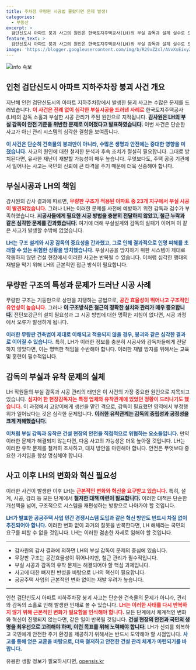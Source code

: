 ```yaml
---
title: 주차장 무량판 시공법 몰랐다면 문제 발생!
categories:
  - 부동산
excerpt: >
  검단신도시 아파트 붕괴 사고의 원인은 한국토지주택공사(LH)의 부실 감독과 설계 실수로 드러났다. 감사원은 LH가 무량판 구조 시공 경험이 없는 업체에 정보 전달을 태만히 했고, 전관업체와의 유착 문제도 드러났다. 이제 LH는 뼈아픈 교훈을 받아들이고 근본적인 혁신이 필요하다.
feature_text: >
  검단신도시 아파트 붕괴 사고의 원인은 한국토지주택공사(LH)의 부실 감독과 설계 실수로 드러났다. 감사원은 LH가 무량판 구조 시공 경험이 없는 업체에 정보 전달을 태만히 했고, 전관업체와의 유착 문제도 드러났다. 이제 LH는 뼈아픈 교훈을 받아들이고 근본적인 혁신이 필요하다.
image: 'https://blogger.googleusercontent.com/img/b/R29vZ2xl/AVvXsEixyZcFfHzMRdzZMjFBmAUKJYCLCGyLL1o632UiGVXcaFdKo_bkvkuCioo0uUKlGfBVcT3P84aROyZIXSBEx3Aw5nCQ3pTgDom1WDC4m8eifvWiAmWEEVb4x6G_l8C0QH225ldMjyaFvpxGEBGNO37VmDTDMHGhJPq73UglMfDca1-0aw/s1600/blogspot.png'
---
```


<p><img src="https://blogger.googleusercontent.com/img/b/R29vZ2xl/AVvXsEixyZcFfHzMRdzZMjFBmAUKJYCLCGyLL1o632UiGVXcaFdKo_bkvkuCioo0uUKlGfBVcT3P84aROyZIXSBEx3Aw5nCQ3pTgDom1WDC4m8eifvWiAmWEEVb4x6G_l8C0QH225ldMjyaFvpxGEBGNO37VmDTDMHGhJPq73UglMfDca1-0aw/s1600/blogspot.png" alt="info 속보" /></p>

<h2 data-ke-size="size26">인천 검단신도시 아파트 지하주차장 붕괴 사건 개요</h2>

<p data-ke-size="size16">지난해 인천 검단신도시의 아파트 지하주차장에서 발생한 붕괴 사고는 수많은 문제를 드러냈습니다. <b><span style="color: #ee2323;">이 사건은 전례 없이 심각한 부실시공을 드러낸 사례로</span></b> 한국토지주택공사(LH)의 감독 소홀과 부실한 시공 관리가 주된 원인으로 지적됩니다. <b><span style="background-color: #21538527;">감사원은 LH의 부실 감독이 안전 기준을 위반한 문제로 이어졌다고 발표하였습니다.</span></b> 이번 사건은 단순한 사고가 아닌 관리 시스템의 심각한 결함을 보여줍니다.</p>

<p data-ke-size="size16"><b><span style="color: #1a5490;">이 사건은 단순히 건축물의 붕괴만이 아니라, 수많은 생명과 안전에는 중대한 영향을 미쳤습니다.</span></b> 사고의 원인에 대한 철저한 분석과 후속 조치가 절실히 필요합니다. 그대로 방치된다면, 유사한 재난이 재발할 가능성이 매우 높습니다. 무엇보다도, 주택 공공 기관에서 일어나는 사고는 국민의 신뢰에 큰 타격을 주기 때문에 더욱 신중해야 합니다.</p>

<h2 data-ke-size="size26">부실시공과 LH의 책임</h2>

<p data-ke-size="size16">감사원의 감사 결과에 따르면, <b><span style="color: #ee2323;">무량판 구조가 적용된 아파트 중 23개 지구에서 부실 시공이 발견되었습니다.</span></b> 그러나 LH는 이러한 문제를 사전에 예방하기 위한 감독과 검수가 부족하였습니다. <b><span style="background-color: #21538527;">시공사들에게 필요한 시공 방법을 충분히 전달하지 않았고, 철근 누락과 같은 심각한 문제를 간과했습니다.</span></b> 여기에 더해 부실설계와 감독의 실패가 이어져 이 같은 사고가 발생할 수밖에 없었습니다.</p>

<p data-ke-size="size16"><b><span style="color: #1a5490;">LH는 구조 설계와 시공 감독의 중요성을 간과했고, 그로 인해 결과적으로 인명 피해를 초래할 수 있는 위험한 상황을 방치했습니다.</span></b> 부실시공을 방지하기 위한 시스템이 제대로 작동하지 않던 건설 현장에서 이러한 사고는 반복될 수 있습니다. 이처럼 심각한 행태의 재발을 막기 위해 LH의 근본적인 접근 방식이 필요합니다.</p>

<h2 data-ke-size="size26">무량판 구조의 특성과 문제가 드러난 시공 사례</h2>

<p data-ke-size="size16">무량판 구조는 기둥만으로 상판을 지탱하는 공법으로, <b><span style="color: #ee2323;">공간 효율성이 뛰어나고 구조적인 유연성이 높습니다.</span></b> 그러나 <b><span style="background-color: #21538527;">이 구조방식은 철근의 정확한 설치와 관리가 매우 중요합니다.</span></b> 전단보강근의 설치 필요성과 그 시공 방법에 대한 명확한 지침이 없다면, 시공 과정에서 오류가 발생하게 됩니다.</p>

<p data-ke-size="size16"><b><span style="color: #1a5490;">이러한 무량판 건축법이 제대로 이해되고 적용되지 않을 경우, 붕괴와 같은 심각한 결과로 이어질 수 있습니다.</span></b> 특히, LH가 이러한 정보를 충분히 시공사와 감독자들에게 전달하지 않았다면, 이는 명백한 책임을 수반해야 합니다. 이러한 재발 방지를 위해서는 교육 및 훈련이 필수적입니다.</p>

<h2 data-ke-size="size26">감독의 부실과 유착 문제의 실체</h2>

<p data-ke-size="size16">LH 직원들의 부실 감독과 시공 관리의 태만은 이 사건의 가장 중요한 원인으로 지목되고 있습니다. <b><span style="color: #ee2323;">심지어 한 현장감독자는 특정 업체와 유착관계에 있었던 정황이 드러나기도 했습니다.</span></b> 이 과정에서 고양이에게 생선을 맡긴 격으로, 감독이 필요했던 영역에서 부정행위가 일어났다는 것은 심각한 문제입니다. <b><span style="background-color: #21538527;">이러한 유착관계는 감독의 중립성과 공정성을 크게 저해했습니다.</span></b> </p>

<p data-ke-size="size16"><b><span style="color: #1a5490;">이처럼 부실 감독과 유착은 건설 현장의 안전을 직접적으로 위협하는 요소들입니다.</span></b> 만약 이러한 문제가 해결되지 않는다면, 다음 사고의 가능성은 더욱 높아질 것입니다. LH는 이러한 유착 문제를 철저히 조사하고, 대처 방안을 마련해야 합니다. 안전은 무엇보다 중요한 가치임을 항상 명심해야 합니다.</p>

<h2 data-ke-size="size26">사고 이후 LH의 변화와 혁신 필요성</h2>

<p data-ke-size="size16">이러한 사건이 발생한 이후 LH는 <b><span style="color: #ee2323;">근본적인 변화와 혁신을 요구받고 있습니다.</span></b> 특히, 설계, 시공, 감리 등 모든 단계에서 <b><span style="background-color: #21538527;">철저한 대책 마련이 필요합니다.</span></b> 이러한 대책은 단순한 개선책을 넘어, 구조적으로 시스템을 재편성하는 방향으로 나아가야 할 것입니다.</p>

<p data-ke-size="size16"><b><span style="color: #1a5490;">LH가 발표한 공공주택 사업 민간 경쟁시스템 도입과 같은 혁신 방안도 반드시 차질 없이 추진되어야 합니다.</span></b> 이러한 변화 없이 과거의 잘못을 반복한다면, LH 해체라는 국민의 요구를 피할 수 없을 것입니다. LH는 이러한 겸손한 자세로 임해야 할 것입니다.</p>

<hr>

<ul>
<li>감사원의 감사 결과에 의하면 LH의 부실 감독이 문제의 중심에 있습니다.</li>
<li>무량판 구조는 공간효율성이 뛰어나지만, 철근 관리가 필수적입니다.</li>
<li>부실 시공과 감독의 유착 문제는 해결되어야 할 핵심 과제입니다.</li>
<li>사고에 대한 뼈저린 반성을 바탕으로 LH의 혁신이 필요합니다.</li>
<li>공공주택 사업의 근본적인 변화 없이는 재발 우려가 높습니다.</li>
</ul>

<hr>

<p data-ke-size="size16">인천 검단신도시 아파트 지하주차장 붕괴 사고는 단순한 건축물의 문제가 아니라, 관리와 감독의 소홀로 인해 발생한 인재로 볼 수 있습니다. <b><span style="color: #ee2323;">LH는 이러한 사태를 다시 반복하지 않기 위해 근본적인 변화가 필요함을 인식해야 합니다.</span></b> 모든 단계에서 체계적인 변화와 혁신이 진행되지 않는다면, 같은 일이 반복될 것입니다. <b><span style="background-color: #21538527;">건설 현장의 안전과 국민의 생명을 최우선으로 고려해야 하며, 이런 목표를 위해 노력해야 합니다.</span></b> LH가 신뢰를 회복하고 국민에게 안전한 주거 환경을 제공하기 위해서는 반드시 도약해야 할 시점입니다. <b><span style="color: #1a5490;">사고를 통해 얻은 교훈을 바탕으로, 더욱 철저하고 안전한 건설 관리 체계가 마련되기를 바랍니다.</span></b></p>
유용한 생활 정보가 필요하시다면, <a href="https://opensis.kr" rel="dofollow">opensis.kr</a>


